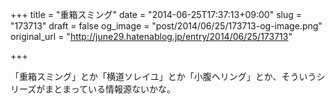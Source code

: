 +++
title = "重箱スミング"
date = "2014-06-25T17:37:13+09:00"
slug = "173713"
draft = false
og_image = "post/2014/06/25/173713-og-image.png"
original_url = "http://june29.hatenablog.jp/entry/2014/06/25/173713"

+++

<p>「重箱スミング」とか「横道ソレイユ」とか「小腹ヘリング」とか、そういうシリーズがまとまっている情報源ないかな。</p>
